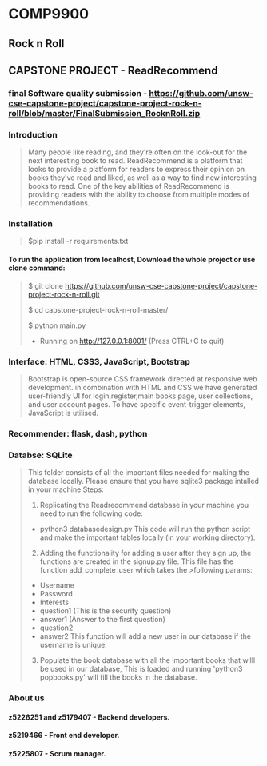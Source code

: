 # COMP9900

## Rock n Roll

## CAPSTONE PROJECT - ReadRecommend

### final Software quality submission - https://github.com/unsw-cse-capstone-project/capstone-project-rock-n-roll/blob/master/FinalSubmission_RocknRoll.zip

### Introduction

> Many people like reading, and they're often on the look-out for the next interesting book to read.
> ReadRecommend is a platform that looks to provide a platform for readers to express their opinion on books
> they've read and liked, as well as a way to find new interesting books to read. One of the key abilities of
> ReadRecommend is providing readers with the ability to choose from multiple modes of recommendations.

### Installation

> \$pip install -r requirements.txt

#### To run the application from localhost, Download the whole project or use clone command:

> \$ git clone https://github.com/unsw-cse-capstone-project/capstone-project-rock-n-roll.git
>
> \$ cd capstone-project-rock-n-roll-master/
>
> \$ python main.py
>
> - Running on http://127.0.0.1:8001/ (Press CTRL+C to quit)

### Interface: HTML, CSS3, JavaScript, Bootstrap

> Bootstrap is open-source CSS framework directed at responsive web development. in combination with HTML and CSS we have generated
> user-friendly UI for login,register,main books page, user collections, and user account pages. To have specific event-trigger elements, JavaScript is utilised.

### Recommender: flask, dash, python

### Databse: SQLite

> This folder consists of all the important files needed for making the database locally. Please ensure that you have sqlite3 package intalled in your machine
> Steps:
>
> 1.  Replicating the Readrecommend database in your machine you need to run the following code:
>
> - python3 databasedesign.py This code will run the python script and make the important tables locally (in your working directory).
>
> 2.  Adding the functionality for adding a user after they sign up, the functions are created in the signup.py file.
>     This file has the function add_complete_user which takes the >following params:
>
> - Username
> - Password
> - Interests
> - question1 (This is the security question)
> - answer1 (Answer to the first question)
> - question2
> - answer2 This function will add a new user in our database if the username is unique.
>
> 3.  Populate the book database with all the important books that willl be used in our database, This is loaded and running 'python3 popbooks.py' will fill the books in the database.

### About us

#### z5226251 and z5179407 - Backend developers.

#### z5219466 - Front end developer.

#### z5225807 - Scrum manager.
